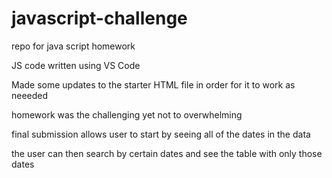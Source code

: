 # javascript-challenge

repo for java script homework

JS code written using VS Code

Made some updates to the starter HTML file in order for it to work as neeeded

homework was the challenging yet not to overwhelming 

final submission allows user to start by seeing all of the dates in the data

the user can then search by certain dates and see the table with only those dates 

